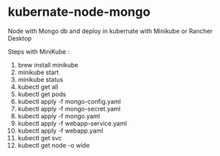 # kubernate-node-mongo
Node with Mongo db and deploy in kubernate with Minikube or Rancher Desktop

Steps with MiniKube : 

1) brew install minikube
2) minikube start
3) minikube status
4) kubectl get all
5) kubectl get pods
6) kubectl apply -f mongo-config.yaml
7) kubectl apply -f mongo-secret.yaml
8) kubectl apply -f mongo.yaml
9) kubectl apply -f webapp-service.yaml
10) kubectl apply -f webapp.yaml
11) kubectl get svc
12) kubectl get node -o wide
